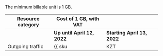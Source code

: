 The minimum billable unit is 1 GB.

| Resource category | Cost of 1 GB, with VAT | |
| --- | --- | --- |
| | **Up until April 12, 2022** | **Starting April 13, 2022** |
| Outgoing traffic | {{ sku|KZT|cdn.api.network.inet.egress|string }} | ₸4.80 |